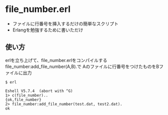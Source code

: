 # file_number.erl
* ファイルに行番号を挿入するだけの簡単なスクリプト
* Erlangを勉強するために書いただけ
## 使い方
erlを立ち上げて、file_number.erlをコンパイルする
file_number:add_file_number(A,B).で
Aのファイルに行番号をつけたものをBファイルに出力

    $ erl
    
    Eshell V5.7.4  (abort with ^G)
    1> c(file_number)..
    {ok,file_number}
    2> file_number:add_file_number(test.dat, test2.dat).
    ok
